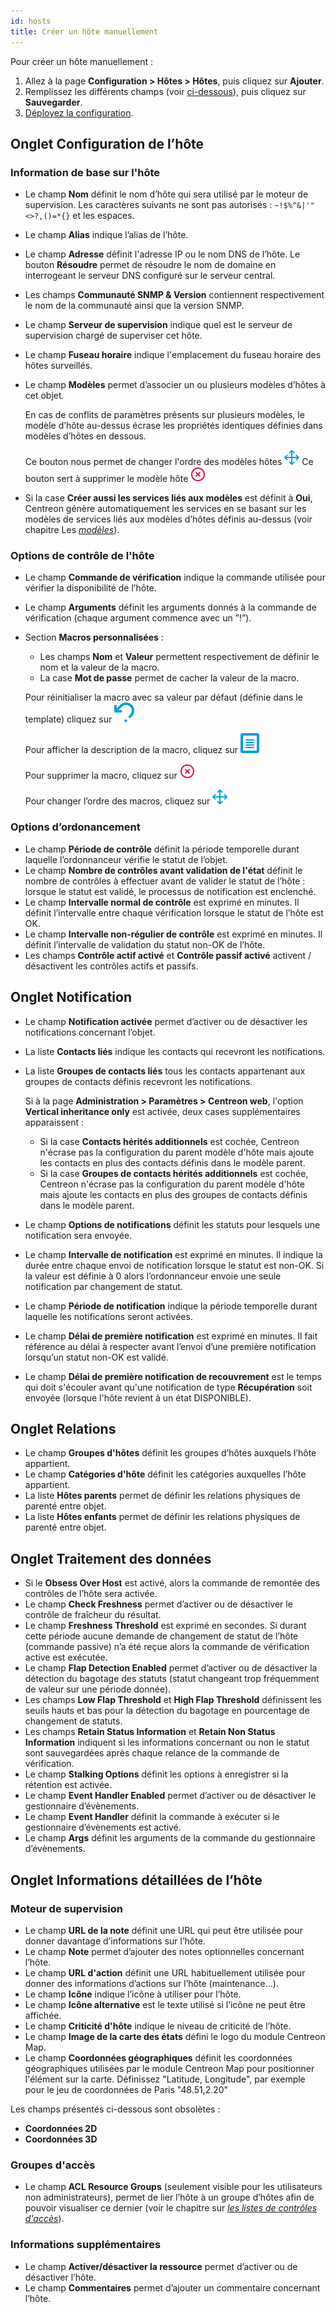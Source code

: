 ```yaml
---
id: hosts
title: Créer un hôte manuellement
---
```


Pour créer un hôte manuellement :

1. Allez à la page **Configuration > Hôtes > Hôtes**, puis cliquez sur **Ajouter**.
2. Remplissez les différents champs (voir [ci-dessous](#onglet-configuration-de-lhôte)), puis cliquez sur **Sauvegarder**.
3. [Déployez la configuration](../monitoring-servers/deploying-a-configuration.md).

## Onglet Configuration de l’hôte

### Information de base sur l'hôte

* Le champ **Nom** définit le nom d’hôte qui sera utilisé par le moteur de supervision. Les caractères suivants ne sont pas autorisés : `~!$%^&|'"<>?,()=*{}` et les espaces.
* Le champ **Alias** indique l’alias de l’hôte.
* Le champ **Adresse** définit l'adresse IP ou le nom DNS de l’hôte. Le bouton **Résoudre** permet de résoudre le nom de
  domaine en interrogeant le serveur DNS configuré sur le serveur central.
* Les champs **Communauté SNMP & Version** contiennent respectivement le nom de la communauté ainsi que la version SNMP.
* Le champ **Serveur de supervision** indique quel est le serveur de supervision chargé de superviser cet hôte.
* Le champ **Fuseau horaire** indique l'emplacement du fuseau horaire des hôtes surveillés.
* Le champ **Modèles** permet d’associer un ou plusieurs modèles d’hôtes à cet objet.

   En cas de conflits de paramètres présents sur plusieurs modèles, le modèle d’hôte au-dessus écrase les propriétés
identiques définies dans modèles d’hôtes en dessous.

   Ce bouton nous permet de changer l'ordre des modèles hôtes ![image](../../assets/configuration/common/move.png#thumbnail2)
   Ce bouton sert à supprimer le modèle hôte ![image](../../assets/configuration/common/delete.png#thumbnail2)

* Si la case **Créer aussi les services liés aux modèles** est définit à **Oui**, Centreon génère automatiquement les
  services en se basant sur les modèles de services liés aux modèles d’hôtes définis au-dessus
  (voir chapitre Les *[modèles](../templates.md)*).

### Options de contrôle de l'hôte

* Le champ **Commande de vérification** indique la commande utilisée pour vérifier la disponibilité de l’hôte.
* Le champ **Arguments** définit les arguments donnés à la commande de vérification (chaque argument commence avec un ”!”).

* Section **Macros personnalisées** :

   * Les champs **Nom** et **Valeur** permettent respectivement de définir le nom et la valeur de la macro.
   * La case **Mot de passe** permet de cacher la valeur de la macro.

   Pour réinitialiser la macro avec sa valeur par défaut (définie dans le template) cliquez sur ![image](../../assets/configuration/common/undo.png#thumbnail2)

   Pour afficher la description de la macro, cliquez sur ![image](../../assets/configuration/common/description.png#thumbnail2)

   Pour supprimer la macro, cliquez sur ![image](../../assets/configuration/common/delete.png#thumbnail2)

   Pour changer l’ordre des macros, cliquez sur ![image](../../assets/configuration/common/move.png#thumbnail2)

### Options d’ordonancement

* Le champ **Période de contrôle** définit la période temporelle durant laquelle l’ordonnanceur vérifie le statut de l’objet.
* Le champ **Nombre de contrôles avant validation de l'état** définit le nombre de contrôles à effectuer avant de valider le statut de l’hôte :
  lorsque le statut est validé, le processus de notification est enclenché.
* Le champ **Intervalle normal de contrôle** est exprimé en minutes. Il définit l’intervalle entre chaque vérification lorsque
  le statut de l’hôte est OK.
* Le champ **Intervalle non-régulier de contrôle** est exprimé en minutes. Il définit l’intervalle de validation du statut non-OK de l’hôte.
* Les champs **Contrôle actif activé** et **Contrôle passif activé** activent / désactivent les contrôles actifs et passifs.

## Onglet Notification

* Le champ **Notification activée** permet d’activer ou de désactiver les notifications concernant l’objet.
* La liste **Contacts liés** indique les contacts qui recevront les notifications.
* La liste **Groupes de contacts liés** tous les contacts appartenant aux groupes de contacts définis recevront les
  notifications.
  
  Si à la page **Administration > Paramètres > Centreon web**, l'option **Vertical inheritance only** est activée, deux cases supplémentaires apparaissent :

    * Si la case **Contacts hérités additionnels** est cochée, Centreon n'écrase pas la configuration du parent modèle d'hôte
  mais ajoute les contacts en plus des contacts définis dans le modèle parent.
    * Si la case **Groupes de contacts hérités additionnels** est cochée, Centreon n'écrase pas la configuration du parent modèle d'hôte
  mais ajoute les contacts en plus des groupes de contacts définis dans le modèle parent.

* Le champ **Options de notifications** définit les statuts pour lesquels une notification sera envoyée.
* Le champ **Intervalle de notification**  est exprimé en minutes. Il indique la durée entre chaque envoi de notification
  lorsque le statut est non-OK. Si la valeur est définie à 0 alors l’ordonnanceur envoie une seule notification par
  changement de statut.
* Le champ **Période de notification**  indique la période temporelle durant laquelle les notifications seront activées.
* Le champ **Délai de première notification** est exprimé en minutes. Il fait référence au délai à respecter avant l’envoi
  d’une première notification lorsqu’un statut non-OK est validé.
* Le champ **Délai de première notification de recouvrement** est le temps qui doit s'écouler avant qu'une notification de type **Récupération** soit envoyée (lorsque l'hôte revient à un état DISPONIBLE).

## Onglet Relations

* Le champ **Groupes d'hôtes** définit les groupes d’hôtes auxquels l’hôte appartient.
* Le champ **Catégories d'hôte** définit les catégories auxquelles l’hôte appartient.
* La liste **Hôtes parents** permet de définir les relations physiques de parenté entre objet.
* La liste **Hôtes enfants** permet de définir les relations physiques de parenté entre objet.

## Onglet Traitement des données

* Si le **Obsess Over Host** est activé, alors la commande de remontée des contrôles de l’hôte sera activée.
* Le champ **Check Freshness** permet d’activer ou de désactiver le contrôle de fraîcheur du résultat.
* Le champ **Freshness Threshold**  est exprimé en secondes. Si durant cette période aucune demande de changement de
  statut de l’hôte (commande passive) n’a été reçue alors la commande de vérification active est exécutée.
* Le champ **Flap Detection Enabled** permet d’activer ou de désactiver la détection du bagotage des statuts (statut
  changeant trop fréquemment de valeur sur une période donnée).
* Les champs **Low Flap Threshold** et **High Flap Threshold** définissent les seuils hauts et bas pour la détection du
  bagotage en pourcentage de changement de statuts.
* Les champs **Retain Status Information** et **Retain Non Status Information** indiquent si les informations concernant
  ou non le statut sont sauvegardées après chaque relance de la commande de vérification.
* Le champ **Stalking Options** définit les options à enregistrer si la rétention est activée.
* Le champ **Event Handler Enabled** permet d’activer ou de désactiver le gestionnaire d’évènements.
* Le champ **Event Handler** définit la commande à exécuter si le gestionnaire d’évènements est activé.
* Le champ **Args** définit les arguments de la commande du gestionnaire d’évènements.

## Onglet Informations détaillées de l’hôte

### Moteur de supervision

* Le champ **URL de la note** définit une URL qui peut être utilisée pour donner davantage d’informations sur l’hôte.
* Le champ **Note** permet d’ajouter des notes optionnelles concernant l’hôte.
* Le champ **URL d'action** définit une URL habituellement utilisée pour donner des informations d’actions sur l’hôte
  (maintenance...).
* Le champ **Icône** indique l’icône à utiliser pour l’hôte.
* Le champ **Icône alternative** est le texte utilisé si l’icône ne peut être affichée.
* Le champ **Criticité d'hôte** indique le niveau de criticité de l’hôte.
* Le champ **Image de la carte des états** défini le logo du module Centreon Map.
* Le champ **Coordonnées géographiques** définit les coordonnées géographiques utilisées par le module Centreon Map pour positionner
  l'élément sur la carte. Définissez "Latitude, Longitude", par exemple pour le jeu de coordonnées de Paris "48.51,2.20"

Les champs présentés ci-dessous sont obsolètes :

* **Coordonnées 2D**
* **Coordonnées 3D**

### Groupes d'accès

* Le champ **ACL Resource Groups** (seulement visible pour les utilisateurs non administrateurs), permet de lier l’hôte
  à un groupe d’hôtes afin de pouvoir visualiser ce dernier (voir le chapitre sur
  *[les listes de contrôles d'accès](../../administration/access-control-lists.md)*).

### Informations supplémentaires

* Le champ **Activer/désactiver la ressource** permet d’activer ou de désactiver l’hôte.
* Le champ **Commentaires** permet d’ajouter un commentaire concernant l’hôte.
